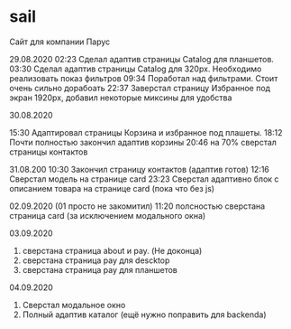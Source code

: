 # sail
Сайт для компании Парус

29.08.2020
02:23  Сделал адаптив страницы Catalog для планшетов.
03:30  Сделал адаптив страницы Catalog для 320px. Необходимо реализовать показ фильтров
09:34  Поработал над фильтрами. Стоит очень сильно дорабоать
22:37  Заверстал страницу Избранное под экран 1920px, добавил некоторые миксины для удобства

30.08.2020

15:30 Адаптировал страницы Корзина и избранное под плашеты.
18:12 Почти полностью закончил адаптив корзины
20:46 на 70% сверстал страницы контактов

31.08.200
10:30 Закончил страницу контактов (адаптив готов)
12:16 Сверстал модель на странице card
23:23 Сверстал адаптивно блок с описанием товара на странице card (пока что без js)

02.09.2020 (01 просто не закомитил)
11:20 полсностью сверстана страница card (за исключением модального окна)

03.09.2020
1) сверстана страница about и pay. (Не доконца)
2) сверстана страница pay для descktop
3) сверстана страница pay для планшетов

04.09.2020
1) Сверстал модальное окно
2) Полный адаптив каталог (ещё нужно поправить для backenda)

